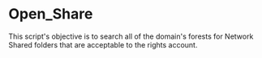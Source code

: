 # Open_Share
This script's objective is to search all of the domain's forests for Network Shared folders that are acceptable to the rights account.
